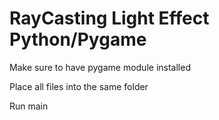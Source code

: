 # RayCasting Light Effect Python/Pygame

Make sure to have pygame module installed

Place all files into the same folder

Run main



